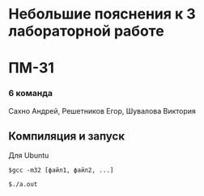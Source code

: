 # Небольшие пояснения к 3 лабораторной работе
# ПМ-31
### 6 команда
Сахно Андрей, Решетников Егор, Шувалова Виктория
## Компиляция и запуск
Для Ubuntu

<code>$gcc -m32 [файл1, файл2, ...]</code>

<code>$./a.out</code>
